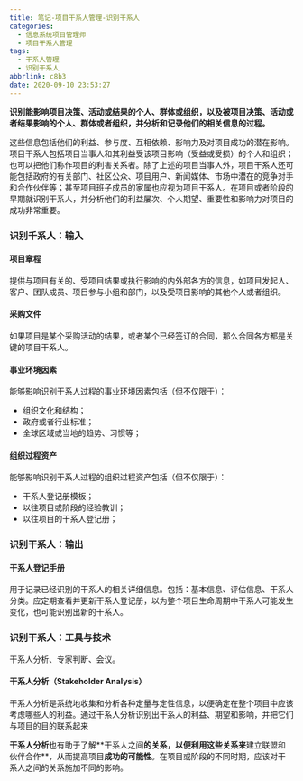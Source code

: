 ```yaml
---
title: 笔记-项目干系人管理-识别干系人
categories:
  - 信息系统项目管理师
  - 项目干系人管理
tags:
  - 干系人管理
  - 识别干系人
abbrlink: c8b3
date: 2020-09-10 23:53:27
---
```


**识别能影响项目决策、活动或结果的个人、群体或组织，以及被项目决策、活动或者结果影响的个人、群体或者组织，并分析和记录他们的相关信息的过程。**

<!-- more -->

这些信息包括他们的利益、参与度、互相依赖、影响力及对项目成功的潜在影响。项目干系人包括项目当事人和其利益受该项目影响（受益或受损）的个人和组织；也可以把他们称作项目的利害关系者。除了上述的项目当事人外，项目干系人还可能包括政府的有关部门、社区公众、项目用户、新闻媒体、市场中潜在的竞争对手和合作伙伴等；甚至项目班子成员的家属也应视为项目干系人。在项目或者阶段的早期就识别干系人，并分析他们的利益屡次、个人期望、重要性和影响力对项目的成功非常重要。

### 识别千系人：输入

#### 项目章程

提供与项目有关的、受项目结果或执行影响的内外部各方的信息，如项目发起人、客户、团队成员、项目参与小组和部门，以及受项目影响的其他个人或者组织。

#### 采购文件

如果项目是某个采购活动的结果，或者某个已经签订的合同，那么合同各方都是关键的项目干系人。

#### 事业环境因素

能够影响识别干系人过程的事业环境因素包括（但不仅限于）：

- 组织文化和结构；
- 政府或者行业标准；
- 全球区域或当地的趋势、习惯等；
  
#### 组织过程资产

能够影响识别干系人过程的组织过程资产包括（但不仅限于）：

- 干系人登记册模板；
- 以往项目或阶段的经验教训；
- 以往项目的干系人登记册；

### 识别干系人：输出

#### 干系人登记手册

用于记录已经识别的干系人的相关详细信息。包括：基本信息、评估信息、干系人分类。应定期查看并更新干系人登记册，以为整个项目生命周期中干系人可能发生变化，也可能识别出新的干系人。

### 识别⼲系⼈：⼯具与技术

干系人分析、专家判断、会议。

#### ⼲系⼈分析（Stakeholder Analysis）

⼲系⼈分析是系统地收集和分析各种定量与定性信息，以便确定在整个项⽬中应该考虑哪些⼈的利益。通过⼲系⼈分析识别出⼲系⼈的利益、期望和影响，并把它们与项⽬的⽬的联系起来

**⼲系⼈分析**也有助于了解**⼲系⼈之间**的关系，以便利⽤这些关系来**建⽴联盟和伙伴合作**，从⽽提⾼项⽬**成功的可能性**。在项⽬或阶段的不同时期，应该对⼲系⼈之间的关系施加不同的影响。

